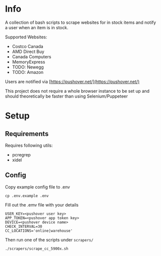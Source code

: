 # Info
A collection of bash scripts to scrape websites for in stock items and notify a user when an item is in stock.

Supported Websites:
- Costco Canada
- AMD Direct Buy
- Canada Computers
- MemoryExpress
- TODO: Newegg
- TODO: Amazon

Users are notified via [https://pushover.net/](https://pushover.net/)

This project does not require a whole browser instance to be set up and should theoretically be faster than using Selenium/Puppeteer

# Setup
## Requirements
Requires following utils:
- pcregrep
- xidel
## Config
Copy example config file to .env
```
cp .env.example .env
```
Fill out the .emv file with your details
```
USER_KEY=<pushover user key>
APP_TOKEN=<pushover app token key>
DEVICE=<pushover device name>
CHECK_INTERVAL=30
CC_LOCATIONS='online|warehouse'
```
Then run one of the scripts under `scrapers/`
```
./scrapers/scrape_cc_5900x.sh
```